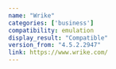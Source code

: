 ```yaml
---
name: "Wrike"
categories: ['business']
compatibility: emulation
display_result: "Compatible"
version_from: "4.5.2.2947"
link: https://www.wrike.com/
---
```

